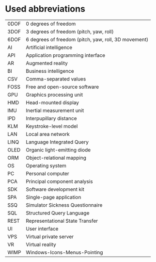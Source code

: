 # Used abbreviations

| | |
|-|-|
| 0DOF | 0 degrees of freedom |
| 3DOF | 3 degrees of freedom (pitch, yaw, roll) |
| 6DOF | 6 degrees of freedom (pitch, yaw, roll, 3D movement) |
| AI | Artificial intelligence |
| API | Application programming interface |
| AR | Augmented reality |
| BI | Business intelligence |
| CSV | Comma-separated values |
| FOSS | Free and open-source software |
| GPU | Graphics processing unit |
| HMD | Head-mounted display |
| IMU | Inertial measurement unit |
| IPD | Interpupillary distance |
| KLM | Keystroke-level model |
| LAN | Local area network |
| LINQ | Language Integrated Query |
| OLED | Organic light-emitting diode |
| ORM | Object-relational mapping |
| OS | Operating system |
| PC | Personal computer |
| PCA | Principal component analysis |
| SDK | Software development kit |
| SPA | Single-page application |
| SSQ | Simulator Sickness Questionnaire |
| SQL | Structured Query Language |
| REST | Representational State Transfer |
| UI | User interface |
| VPS | Virtual private server |
| VR | Virtual reality |
| WIMP | Windows-Icons-Menus-Pointing |